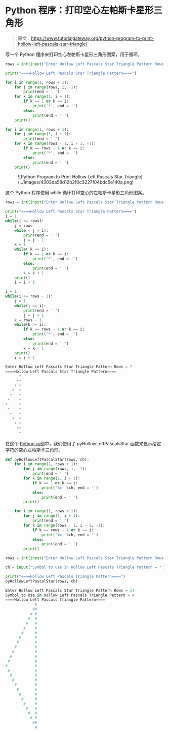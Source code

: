 # Python 程序：打印空心左帕斯卡星形三角形

> 原文：<https://www.tutorialgateway.org/python-program-to-print-hollow-left-pascals-star-triangle/>

写一个 Python 程序来打印空心左帕斯卡星形三角形图案，用于循环。

```py
rows = int(input("Enter Hollow Left Pascals Star Triangle Pattern Rows = "))

print("====Hollow Left Pascals Star Triangle Pattern====")

for i in range(1, rows + 1):
    for j in range(rows, i, -1):
        print(end = ' ')
    for k in range(1, i + 1):
        if k == 1 or k == i:
            print('*', end = '')
        else:
            print(end = ' ')      
    print()

for i in range(1, rows + 1):
    for j in range(1, i + 1):
        print(end = ' ')
    for k in range(rows - 1, i - 1, -1):
        if k == rows - 1 or k == i:
            print('*', end = '')
        else:
            print(end = ' ')
    print()
```

<figure class="wp-block-image size-large">![Python Program to Print Hollow Left Pascals Star Triangle](../Images/4303da58d12b2f0c3227f04bdc5e140a.png)</figure>

这个 Python 程序使用 while 循环打印空心的左帕斯卡星形三角形图案。

```py
rows = int(input("Enter Hollow Left Pascals Star Triangle Pattern Rows = "))

print("====Hollow Left Pascals Star Triangle Pattern====")
i = 1
while(i <= rows):
    j = rows
    while ( j > i):
        print(end = ' ')
        j = j - 1
    k = 1
    while( k <= i):
        if k == 1 or k == i:
            print('*', end = '')
        else:
            print(end = ' ')
        k = k + 1
    print()
    i = i + 1

i = 1
while(i <= rows - 1):
    j = 1
    while(j <= i):
        print(end = ' ')
        j = j + 1
    k = rows - 1
    while(k >= i):
        if k == rows - 1 or k == i:
            print('*', end = '')
        else:
            print(end = ' ')
        k = k - 1
    print()
    i = i + 1
```

```py
Enter Hollow Left Pascals Star Triangle Pattern Rows = 7
====Hollow Left Pascals Star Triangle Pattern====
      *
     **
    * *
   *  *
  *   *
 *    *
*     *
 *    *
  *   *
   *  *
    * *
     **
      *
```

在这个 [Python 示例](https://www.tutorialgateway.org/python-programming-examples/)中，我们使用了 pyHollowLeftPascalsStar 函数来显示给定字符的空心左帕斯卡三角形。

```py
def pyHollowLeftPascalStar(rows, ch):
    for i in range(1, rows + 1):
        for j in range(rows, i, -1):
            print(end = ' ')
        for k in range(1, i + 1):
            if k == 1 or k == i:
                print('%c' %ch, end = '')
            else:
                print(end = ' ')      
        print()

    for i in range(1, rows + 1):
        for j in range(1, i + 1):
            print(end = ' ')
        for k in range(rows - 1, i - 1, -1):
            if k == rows - 1 or k == i:
                print('%c' %ch, end = '')
            else:
                print(end = ' ')
        print()

rows = int(input("Enter Hollow Left Pascals Star Triangle Pattern Rows = "))

ch = input("Symbol to use in Hollow Left Pascals Triangle Pattern = " )

print("====Hollow Left Pascals Triangle Pattern====")
pyHollowLeftPascalStar(rows, ch)
```

```py
Enter Hollow Left Pascals Star Triangle Pattern Rows = 14
Symbol to use in Hollow Left Pascals Triangle Pattern = #
====Hollow Left Pascals Triangle Pattern====
             #
            ##
           # #
          #  #
         #   #
        #    #
       #     #
      #      #
     #       #
    #        #
   #         #
  #          #
 #           #
#            #
 #           #
  #          #
   #         #
    #        #
     #       #
      #      #
       #     #
        #    #
         #   #
          #  #
           # #
            ##
             #
```